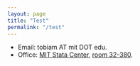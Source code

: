 ```yaml
---
layout: page
title: "Test"
permalink: "/test"
---
```


- Email: tobiam AT mit DOT edu.
- Office: [MIT Stata Center](https://whereis.mit.edu/?go=32), [room 32-380](https://groups.csail.mit.edu/locomotion/directions.html).
